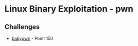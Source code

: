 # Linux Binary Exploitation - pwn

## Challenges

- [babypwn](/pwn/babypwn/README.md)  - Point 150  

